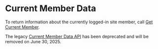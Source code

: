 # Current Member Data

To return information about the currently logged-in site member, call [Get Current Member](https://dev.wix.com/docs/sdk/backend-modules/members/members/get-current-member). 

The legacy [Current Member Data API](https://dev.wix.com/docs/client/api-reference/deprecated/apis-deprecated/members/current-member-data-deprecated) has been deprecated and will be removed on June 30, 2025.